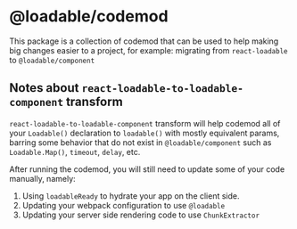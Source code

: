 # @loadable/codemod

This package is a collection of codemod that can be used to help making big changes easier to a project, for example: migrating from `react-loadable` to `@loadable/component`

## Notes about `react-loadable-to-loadable-component` transform

`react-loadable-to-loadable-component` transform will help codemod all of your `Loadable()` declaration to `loadable()` with mostly equivalent params, barring some behavior that do not exist in `@loadable/component` such as `Loadable.Map()`, `timeout`, `delay`, etc.

After running the codemod, you will still need to update some of your code manually, namely:

1. Using `loadableReady` to hydrate your app on the client side.
2. Updating your webpack configuration to use `@loadable`
3. Updating your server side rendering code to use `ChunkExtractor`
